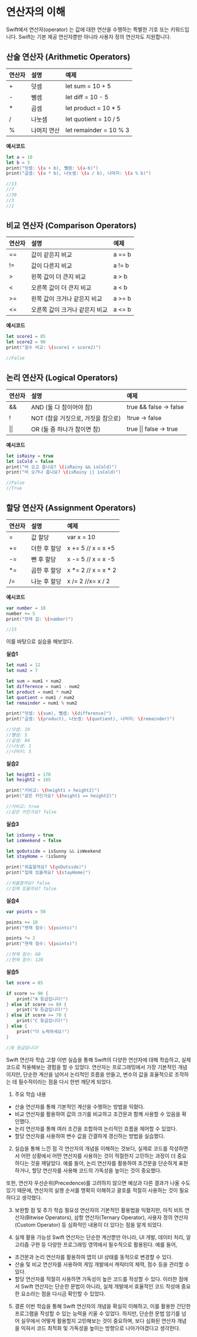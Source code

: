 # 연산자의 이해

Swift에서 연산자(operator) 는 값에 대한 연산을 수행하는 특별한 기호 또는 키워드입니다. Swift는 기본 제공 연산자뿐만 아니라 사용자 정의 연산자도 지원합니다.
## 산술 연산자 (Arithmetic Operators)

|연산자|설명|예제|
|:------|:---|:---|
|+|덧셈|let sum = 10 + 5|
|-|뺄셈|let diff = 10 - 5|
|*|곱셈|let product = 10 * 5|
|/|나눗셈|let quotient = 10 / 5|
|%|나머지 연산|let remainder = 10 % 3|

**예시코드**
```swift
let a = 10
let b = 3
print("덧셈: \(a + b), 뺄셈: \(a-b)")
print("곱셈: \(a * b), 나눗셈: \(a / b), 나머지: \(a % b)")

//13
//7
//30
//3
//1
```
## 비교 연산자 (Comparison Operators)

|연산자|설명|예제|
|:------|:---|:---|
|==|값이 같은지 비교|a == b|
|!=|값이 다른지 비교|a != b|
|>|왼쪽 값이 더 큰지 비교|a > b|
|<|오른쪽 값이 더 큰지 비교|a < b|
|>=|왼쪽 값이 크거나 같은지 비교|a >= b|
|<=|오른쪽 값이 크거나 같은지 비교|a <= b|

**예시코드**
```swift
let score1 = 85
let score2 = 90
print("점수 비교: \(score1 > score2)")

//False
```

## 논리 연산자 (Logical Operators)

|연산자|설명|예제|
|:------|:---|:---|
|&&|AND (둘 다 참이어야 참)| true && false -> false|
|!|NOT (참을 거짓으로, 거짓을 참으로)|!true -> false|
| &#124;&#124;|OR (둘 중 하나가 참이면 참)|true  &#124;&#124; false -> true|

**예시코드**

```swift
let isRainy = true
let isCold = false
print("비 오고 춥나요? \(isRainy && isCold)")
print("비 오거나 춥나요? \(isRainy || isCold)")

//False
//True
```

## 할당 연산자 (Assignment Operators)

|연산자|설명|예제|
|:------|:---|:---|
|=|값 할당|var x = 10|
|+=|더한 후 할당|x += 5 // x = x +5|
|-=|뺀 후 할당|x -= 5 // x = x -5|
|*=|곱한 후 할당|x *= 2 // x = x * 2|
|/=|나눈 후 할당|x /= 2 //x= x / 2|

**예시코드**

```swift
var number = 10
number += 5
print("현재 값: \(number)")

//15
```
이를 바탕으로 실습을 해보았다.

**실습1**

```swift
let num1 = 12
let num2 = 7

let sum = num1 + num2
let difference = num1 - num2
let product = num1 * num2
let quotient = num1 / num2
let remainder = num1 % num2

print("덧셈: \(sum), 뺄셈: \(difference)")
print("곱셈: \(product), 나눗셈: \(quotient), 나머지: \(remainder)")

//덧셈: 19
//뺄셈: 5
//곱셈: 84
//나눗셈: 1
//나머지: 5
```

**실습2**

```swift
let height1 = 170
let height2 = 165

print("키비교: \(height1 > height2)")
print("같은 키인가요? \(height1 == height2)")

//키비교: true
//같은 키인가요? false
```

**실습3**

```swift
let isSunny = true
let isWeekend = false

let goOutside = isSunny && isWeekend
let stayHome = !isSunny

print("외출할까요? \(goOutside)")
print("집에 있을까요? \(stayHome)")

//외출할까요? false
//집에 있을까요? false
```

**실습4**

```swift
var points = 50

points += 10
print("현재 점수: \(points)")

points *= 2
print("현재 점수: \(points)")

//현재 점수: 60
//현재 점수: 120
```

**실습5**

```swift
let score = 85

if score >= 90 {
    print("A 등급입니다!")
} else if score >= 80 {
    print("B 등급입니다!")
} else if score >= 70 {
    print("C 등급입니다!")
} else {
    print("더 노력하세요!")
}

//B 등급입니다!
```
Swift 연산자 학습 고찰
이번 실습을 통해 Swift의 다양한 연산자에 대해 학습하고, 실제 코드로 적용해보는 경험을 할 수 있었다. 연산자는 프로그래밍에서 가장 기본적인 개념이지만, 단순한 계산을 넘어서 논리적인 흐름을 만들고, 변수의 값을 효율적으로 조작하는 데 필수적이라는 점을 다시 한번 깨닫게 되었다.

1. 주요 학습 내용

- 산술 연산자를 통해 기본적인 계산을 수행하는 방법을 익혔다.
- 비교 연산자를 활용하여 값의 크기를 비교하고 조건문과 함께 사용할 수 있음을 확인했다.
- 논리 연산자를 통해 여러 조건을 조합하여 논리적인 흐름을 제어할 수 있었다.
- 할당 연산자를 사용하여 변수 값을 간결하게 갱신하는 방법을 실습했다.
2. 실습을 통해 느낀 점
각 연산자의 개념을 이해하는 것보다, 실제로 코드를 작성하면서 어떤 상황에서 어떤 연산자를 사용하는 것이 적절한지 고민하는 과정이 더 중요하다는 것을 깨달았다. 예를 들어, 논리 연산자를 활용하여 조건문을 단순하게 표현하거나, 할당 연산자를 사용해 코드의 가독성을 높이는 것이 중요했다.

또한, 연산자 우선순위(Precedence)를 고려하지 않으면 예상과 다른 결과가 나올 수도 있기 때문에, 연산자의 실행 순서를 명확히 이해하고 괄호를 적절히 사용하는 것이 필요하다고 생각했다.

3. 보완할 점 및 추가 학습 필요성
연산자의 기본적인 활용법을 익혔지만, 아직 비트 연산자(Bitwise Operators), 삼항 연산자(Ternary Operator), 사용자 정의 연산자(Custom Operator) 등 심화적인 내용이 더 있다는 점을 알게 되었다. 

4. 실제 활용 가능성
Swift 연산자는 단순한 계산뿐만 아니라, UI 개발, 데이터 처리, 알고리즘 구현 등 다양한 프로그래밍 영역에서 필수적으로 활용된다. 예를 들어,

- 조건문과 논리 연산자를 활용하여 앱의 UI 상태를 동적으로 변경할 수 있다.
- 산술 및 비교 연산자를 사용하여 게임 개발에서 캐릭터의 체력, 점수 등을 관리할 수 있다.
- 할당 연산자를 적절히 사용하면 가독성이 높은 코드를 작성할 수 있다.
이러한 점에서 Swift 연산자는 단순한 문법이 아니라, 실제 개발에서 효율적인 코드 작성에 중요한 요소라는 점을 다시금 확인할 수 있었다.

5. 결론
이번 학습을 통해 Swift 연산자의 개념을 확실히 이해하고, 이를 활용한 간단한 프로그램을 작성할 수 있는 능력을 키울 수 있었다. 하지만, 단순한 문법 암기를 넘어 실무에서 어떻게 활용할지 고민해보는 것이 중요하며, 보다 심화된 연산자 개념을 익혀서 코드 최적화 및 가독성을 높이는 방향으로 나아가야겠다고 생각한다.

